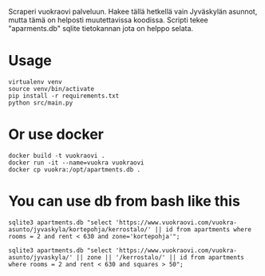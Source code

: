 Scraperi vuokraovi palveluun.
Hakee tällä hetkellä vain Jyväskylän asunnot, mutta tämä on helposti muutettavissa koodissa.
Scripti tekee "aparments.db" sqlite tietokannan jota on helppo selata.

# Usage
```
virtualenv venv
source venv/bin/activate
pip install -r requirements.txt
python src/main.py
```

# Or use docker
```
docker build -t vuokraovi .
docker run -it --name=vuokra vuokraovi
docker cp vuokra:/opt/apartments.db .
```

# You can use db from bash like this
```
sqlite3 apartments.db "select 'https://www.vuokraovi.com/vuokra-asunto/jyvaskyla/kortepohja/kerrostalo/' || id from apartments where rooms = 2 and rent < 630 and zone='kortepohja'";
```

```
sqlite3 apartments.db "select 'https://www.vuokraovi.com/vuokra-asunto/jyvaskyla/' || zone || '/kerrostalo/' || id from apartments where rooms = 2 and rent < 630 and squares > 50";
```
